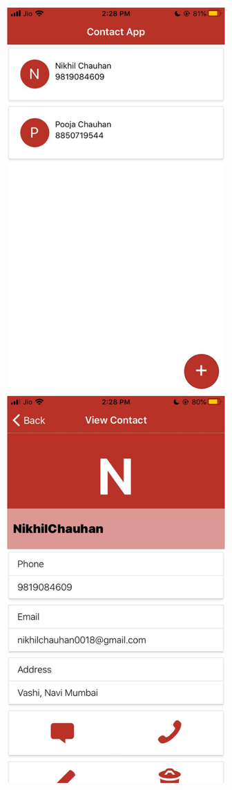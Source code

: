 ![Alt text](https://github.com/nikkhil0018/ReactNative-ContactManager/blob/master/Screenshot1.jpeg 'Optional title')
![Alt text](https://github.com/nikkhil0018/ReactNative-ContactManager/blob/master/Screenshot2.jpeg 'Optional title')
